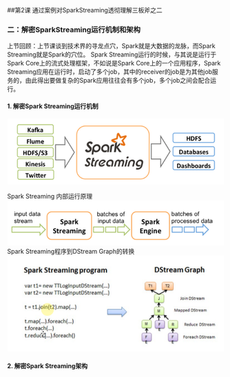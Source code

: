##第2课 通过案例对SparkStreaming透彻理解三板斧之二
### 二：解密SparkStreaming运行机制和架构
上节回顾：上节课谈到技术界的寻龙点穴，Spark就是大数据的龙脉，而Spark Streaming就是Spark的穴位。 Spark Streaming运行的时候，与其说是运行于Spark Core上的流式处理框架，不如说是Spark Core上的一个应用程序，Spark Streaming应用在运行时，启动了多个job，其中的receiver的job是为其他job服务的，由此得出要做复杂的Spark应用往往会有多个job，多个job之间会配合运行。
#### 1. 解密Spark Streaming运行机制
![](3.png)

Spark Streaming 内部运行原理
![](4.png)
Spark Streaming程序到DStream Graph的转换
![](5.png)



#### 2. 解密Spark Streaming架构